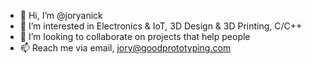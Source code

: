- 👋 Hi, I’m @joryanick
- 👀 I’m interested in Electronics & IoT, 3D Design & 3D Printing, C/C++ 
- 💞️ I’m looking to collaborate on projects that help people
- 📫 Reach me via email, jory@goodprototyping.com
